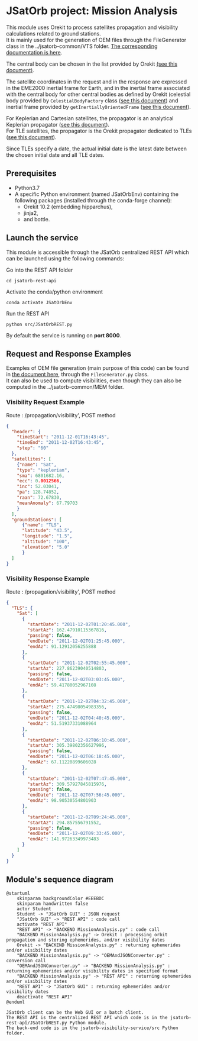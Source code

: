 # JSatOrb project: Mission Analysis

This module uses Orekit to process satellites propagation and visibility calculations related to ground stations.  
It is mainly used for the generation of OEM files through the FileGenerator class in the ../jsatorb-common/VTS folder. [The corresponding documentation is here](../jsatorb-common/VTS/README.md).  

The central body can be chosen in the list provided by Orekit [(see this document)](https://www.orekit.org/site-orekit-10.1/apidocs/org/orekit/bodies/CelestialBodyFactory.html).  

The satellite coordinates in the request and in the response are expressed in the EME2000 inertial frame for Earth, and in the inertial frame associated with the central body for other central bodies as defined by Orekit (celestial body provided by `CelestialBodyFactory` class ([see this document](https://www.orekit.org/site-orekit-10.1/apidocs/org/orekit/bodies/CelestialBodyFactory.html)) and inertial frame provided by `getInertiallyOrientedFrame` ([see this document](https://www.orekit.org/site-orekit-10.1/apidocs/org/orekit/bodies/CelestialBody.html#getInertiallyOrientedFrame--)).  

For Keplerian and Cartesian satellites, the propagator is an analytical Keplerian propagator ([see this document](https://www.orekit.org/site-orekit-10.1/apidocs/org/orekit/bodies/CelestialBodyFactory.html)).  
For TLE satellites, the propagator is the Orekit propagator dedicated to TLEs ([see this document](https://www.orekit.org/site-orekit-10.1/apidocs/org/orekit/propagation/analytical/tle/TLEPropagator.html)).  

Since TLEs specify a date, the actual initial date is the latest date between the chosen initial date and all TLE dates.

## Prerequisites

- Python3.7
- A specific Python environment (named JSatOrbEnv) containing the following packages (installed through the conda-forge channel):
    - Orekit 10.2 (embedding hipparchus),
    - jinja2,
    - and bottle.


## Launch the service

This module is accessible through the JSatOrb centralized REST API which can be launched using the following commands:

Go into the REST API folder
```
cd jsatorb-rest-api
```
Activate the conda/python environment
```
conda activate JSatOrbEnv
```
Run the REST API
```
python src/JSatOrbREST.py
```
By default the service is running on **port 8000**.


## Request and Response Examples

Examples of OEM file generation (main purpose of this code) can be found in [the document here](../jsatorb-common/test-rest/fileGenerator-request.http), through the `FileGenerator.py` class.  
It can also be used to compute visibilities, even though they can also be computed in the ../jsatorb-common/MEM folder.


### Visibility Request Example

Route : /propagation/visibility', POST method
```json
{
  "header": {
    "timeStart": "2011-12-01T16:43:45",
    "timeEnd": "2011-12-02T16:43:45",
    "step": "60"
  },
  "satellites": [
    {"name": "Sat",
    "type": "keplerian",
    "sma": 6801682.16,
    "ecc": 0.0012566,
    "inc": 52.03041,
    "pa": 128.74852,
    "raan": 72.67830,
    "meanAnomaly": 67.79703
    }
  ],
  "groundStations": [
      {"name": "TLS",
      "latitude": "43.5",
      "longitude": "1.5",
      "altitude": "100",
      "elevation": "5.0"
      }
  ]
}
```

### Visibility Response Example

Route : /propagation/visibility', POST method
```json
{
  "TLS": {
    "Sat": [
      {
        "startDate": "2011-12-02T01:20:45.000",
        "startAz": 162.47910115367816,
        "passing": false,
        "endDate": "2011-12-02T01:25:45.000",
        "endAz": 91.12912056255888
      },
      {
        "startDate": "2011-12-02T02:55:45.000",
        "startAz": 227.86239040514803,
        "passing": false,
        "endDate": "2011-12-02T03:03:45.000",
        "endAz": 59.41780052967108
      },
      {
        "startDate": "2011-12-02T04:32:45.000",
        "startAz": 275.47498054983356,
        "passing": false,
        "endDate": "2011-12-02T04:40:45.000",
        "endAz": 51.51937331088964
      },
      {
        "startDate": "2011-12-02T06:10:45.000",
        "startAz": 305.39802356627996,
        "passing": false,
        "endDate": "2011-12-02T06:18:45.000",
        "endAz": 67.11220899606028
      },
      {
        "startDate": "2011-12-02T07:47:45.000",
        "startAz": 309.57927845815976,
        "passing": false,
        "endDate": "2011-12-02T07:56:45.000",
        "endAz": 98.90530554801903
      },
      {
        "startDate": "2011-12-02T09:24:45.000",
        "startAz": 294.857556791552,
        "passing": false,
        "endDate": "2011-12-02T09:33:45.000",
        "endAz": 141.97263349973483
      }
    ]
  }
}
```

## Module's sequence diagram

```plantuml
@startuml
    skinparam backgroundColor #EEEBDC
    skinparam handwritten false
    actor Student
    Student -> "JSatOrb GUI" : JSON request
    "JSatOrb GUI" -> "REST API" : code call
    activate "REST API"
    "REST API" -> "BACKEND MissionAnalysis.py" : code call
    "BACKEND MissionAnalysis.py" -> Orekit : processing orbit propagation and storing ephemerides, and/or visibility dates
    Orekit -> "BACKEND MissionAnalysis.py" : returning ephemerides and/or visibility dates
    "BACKEND MissionAnalysis.py" -> "OEMAndJSONConverter.py" : conversion call
    "OEMAndJSONConverter.py" -> "BACKEND MissionAnalysis.py" : returning ephemerides and/or visibility dates in specified format
    "BACKEND MissionAnalysis.py" -> "REST API" : returning ephemerides and/or visibility dates
    "REST API" -> "JSatOrb GUI" : returning ephemerides and/or visibility dates
    deactivate "REST API"    
@enduml
```

``` 
JSatOrb client can be the Web GUI or a batch client.
The REST API is the centralized REST API which code is in the jsatorb-rest-apî/JSatOrbREST.py Python module.
The back-end code is in the jsatorb-visibility-service/src Python folder.
```
